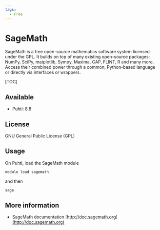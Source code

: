 ```yaml
---
tags:
  - Free
---
```


# SageMath

SageMath is a free open-source mathematics software system licensed
under the GPL. It builds on top of many existing open-source packages:
NumPy, SciPy, matplotlib, Sympy, Maxima, GAP, FLINT, R and many more.
Access their combined power through a common, Python-based language or
directly via interfaces or wrappers.

[TOC]

## Available

- Puhti: 8.8

## License

GNU General Public License (GPL)

## Usage

On Puhti, load the SageMath module

```bash
module load sagemath
```

and then

```bash
sage
```

## More information

- SageMath documentation [http://doc.sagemath.org](http://doc.sagemath.org)
